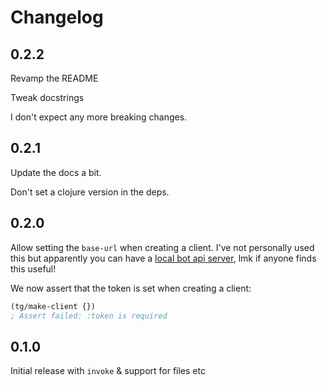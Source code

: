 # Changelog

## 0.2.2

Revamp the README

Tweak docstrings

I don't expect any more breaking changes.

## 0.2.1

Update the docs a bit.

Don't set a clojure version in the deps.

## 0.2.0

Allow setting the `base-url` when creating a client. I've not personally used this but apparently you can have a [local bot api server](https://core.telegram.org/bots/api#using-a-local-bot-api-server), lmk if anyone finds this useful!

We now assert that the token is set when creating a client:

```clojure
(tg/make-client {})
; Assert failed: :token is required
```

## 0.1.0

Initial release with `invoke` & support for files etc
